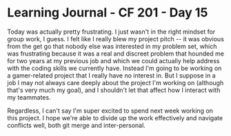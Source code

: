 # Learning Journal - CF 201 - Day 15

Today was actually pretty frustrating. I just wasn't in the right mindset for group work, I guess. I felt like I really blew my project pitch -- it was obvious from the get go that nobody else was interested in my problem set, which was frustrating because it was a real and discreet problem that hounded me for two years at my previous job and which we could actually help address with the coding skills we currently have. Instead I'm going to be working on a gamer-related project that I really have no interest in. But I suppose in a job I may not always care deeply about the project I'm working on (although that's very much my goal), and I shouldn't let that affect how I interact with my teammates.

Regardless, I can't say I'm super excited to spend next week working on this project. I hope we're able to divide up the work effectively and navigate conflicts well, both git merge and inter-personal. 
